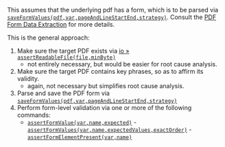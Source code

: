 This assumes that the underlying pdf has a form, which is to be parsed via 
[`saveFormValues(pdf,var,pageAndLineStartEnd,strategy)`](saveFormValues(pdf,var,pageAndLineStartEnd,strategy)).
Consult the [PDF Form Data Extraction](index.html#pdf-form-data-extraction) for more details.

This is the general approach:
1. Make sure the target PDF exists via [io &raquo; `assertReadableFile(file,minByte)`](../io/assertReadableFile(file,minByte).md)
   - not entirely necessary, but would be easier for root cause analysis.
2. Make sure the target PDF contains key phrases, so as to affirm its validity.
	  - again, not necessary but simplifies root cause analysis.
3. Parse and save the PDF form via [`saveFormValues(pdf,var,pageAndLineStartEnd,strategy)`](saveFormValues(pdf,var,pageAndLineStartEnd,strategy))
4. Perform form-level validation via one or more of the following commands:
	  - [`assertFormValue(var,name,expected)`](assertFormValue(var,name,expected))
			- [`assertFormValues(var,name,expectedValues,exactOrder)`](assertFormValues(var,name,expectedValues,exactOrder))
			- [`assertFormElementPresent(var,name)`](assertFormElementPresent(var,name))

